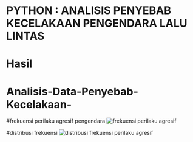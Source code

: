 # PYTHON : ANALISIS PENYEBAB KECELAKAAN PENGENDARA LALU LINTAS

# Hasil

# Analisis-Data-Penyebab-Kecelakaan-

#frekuensi perilaku agresif pengendara 
![frekuensi perilaku agresif](https://github.com/afifatulilmiah/Analisis-Data-Penyebab-Kecelakaan-/assets/167254836/dc9edffd-4e81-4ba2-a4e9-7dce3a953ee8)

#distribusi frekuensi 
![distribusi frekuensi perilaku agresif](https://github.com/afifatulilmiah/Analisis-Data-Penyebab-Kecelakaan-/assets/167254836/f6a1b5da-8172-43eb-b89e-85244a746f38)
